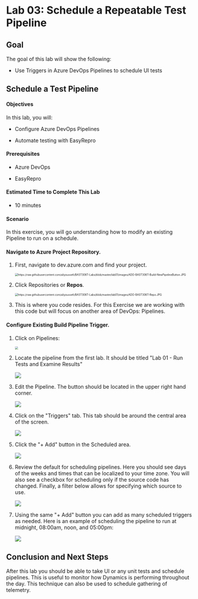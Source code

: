 # Lab 03: Schedule a Repeatable Test Pipeline

## Goal

The goal of this lab will show the following:

* Use Triggers in Azure DevOps Pipelines to schedule UI tests

## Schedule a Test Pipeline

#### Objectives

In this lab, you will:

 * Configure Azure DevOps Pipelines

 * Automate testing with EasyRepro

#### Prerequisites

 * Azure DevOps

 * EasyRepro

#### Estimated Time to Complete This Lab

 * 10 minutes

#### Scenario

In this exercise, you will go understanding how to modify an existing Pipeline to run on a schedule.

#### **Navigate to Azure Project Repository.**

1. First, navigate to dev.azure.com and find your project.      

     <img src="https://raw.githubusercontent.com/aliyoussefi/BAST306T-Labs/master/lab01/images/ADO-BAST306T-Project.JPG" alt="https://raw.githubusercontent.com/aliyoussefi/BAST306T-Labs/blob/master/lab01/images/ADO-BAST306T-Build-NewPipelineButton.JPG" style="zoom:50%;" />

1. Click Repositories or **Repos**.

 

     <img src="https://raw.githubusercontent.com/aliyoussefi/BAST306T-Labs/master/lab01/images/ADO-BAST306T-Repo.JPG" alt="https://raw.githubusercontent.com/aliyoussefi/BAST306T-Labs/blob/master/lab01/images/ADO-BAST306T-Repo.JPG" style="zoom:50%;" />

1. This is where you code resides. For this Exercise we are working with this code but will focus on another area of DevOps: Pipelines.

#### **Configure Existing Build Pipeline Trigger.**

1. Click on Pipelines:

     <img src="https://raw.githubusercontent.com/aliyoussefi/BAST306T-Labs/master/lab01/images/ADO-BAST306T-Build.JPG" style="zoom:50%;" />

1. Locate the pipeline from the first lab. It should be titled "Lab 01 - Run Tests and Examine Results"

     ![](https://raw.githubusercontent.com/aliyoussefi/BAST306T-Labs/master/lab03/images/ADO-Build-LocatePipeline.JPG)

1. Edit the Pipeline. The button should be located in the upper right hand corner.

     ![](https://raw.githubusercontent.com/aliyoussefi/BAST306T-Labs/master/lab03/images/ADO-BAST306T-Build-Queue-Lab01.JPG)

1. Click on the "Triggers" tab. This tab should be around the central area of the screen.

     ![](https://raw.githubusercontent.com/aliyoussefi/BAST306T-Labs/master/lab03/images/ADO-Build-Triggers-Tab.JPG)

1. Click the "+ Add" button in the Scheduled area.

     ![](https://raw.githubusercontent.com/aliyoussefi/BAST306T-Labs/master/lab03/images/ADO-Build-Triggers-Schedule-Add.JPG)

1. Review the default for scheduling pipelines. Here you should see days of the weeks and times that can be localized to your time zone. You will also see a checkbox for scheduling only if the source code has changed. Finally, a filter below allows for specifying which source to use.

     ![](https://raw.githubusercontent.com/aliyoussefi/BAST306T-Labs/master/lab03/images/ADO-Build-Triggers-Schedule-Default.JPG)

1. Using the same "+ Add" button you can add as many scheduled triggers as needed. Here is an example of scheduling the pipeline to run at midnight, 08:00am, noon, and 05:00pm:

     ![](https://raw.githubusercontent.com/aliyoussefi/BAST306T-Labs/master/lab03/images/ADO-Build-Triggers-Schedule-Customized.JPG)

## **Conclusion and Next Steps**

After this lab you should be able to take UI or any unit tests and schedule pipelines. This is useful to monitor how Dynamics is performing throughout the day. This technique can also be used to schedule gathering of telemetry.
